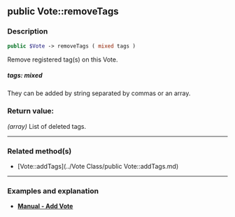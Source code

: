 ## public Vote::removeTags

### Description    

```php
public $Vote -> removeTags ( mixed tags )
```

Remove registered tag(s) on this Vote.    


##### **tags:** *mixed*   
They can be added by string separated by commas or an array.    



### Return value:   

*(array)* List of deleted tags.


---------------------------------------

### Related method(s)      

* [Vote::addTags](../Vote Class/public Vote::addTags.md)    

---------------------------------------

### Examples and explanation

* **[Manual - Add Vote](https://github.com/julien-boudry/Condorcet/wiki/II-%23-B.-Vote-management-%23-1.-Add-Vote)**    
